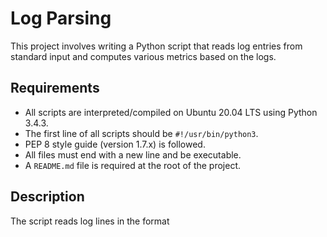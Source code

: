 # Log Parsing

This project involves writing a Python script that reads log entries from standard input and computes various metrics based on the logs.

## Requirements
- All scripts are interpreted/compiled on Ubuntu 20.04 LTS using Python 3.4.3.
- The first line of all scripts should be `#!/usr/bin/python3`.
- PEP 8 style guide (version 1.7.x) is followed.
- All files must end with a new line and be executable.
- A `README.md` file is required at the root of the project.

## Description
The script reads log lines in the format
